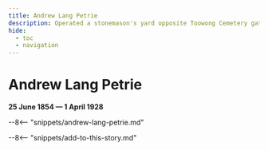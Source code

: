 ```yaml
---
title: Andrew Lang Petrie
description: Operated a stonemason's yard opposite Toowong Cemetery gates from 1882
hide:
  - toc
  - navigation 
---
```


# Andrew Lang Petrie

**25 June 1854 — 1 April 1928**

--8<-- "snippets/andrew-lang-petrie.md"

--8<-- "snippets/add-to-this-story.md"